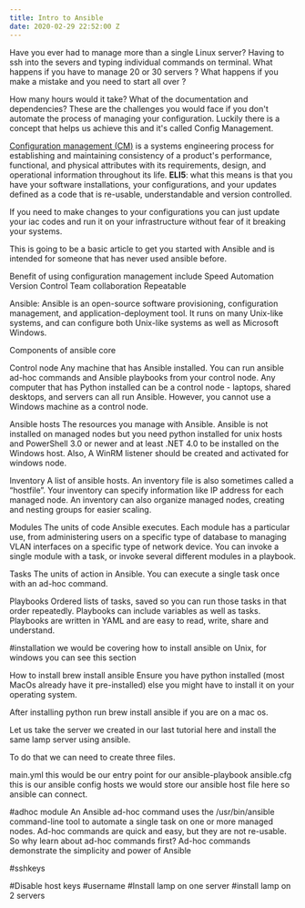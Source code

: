 ```yaml
---
title: Intro to Ansible
date: 2020-02-29 22:52:00 Z
---
```


Have you ever had to manage more than a single Linux server? Having to ssh into the severs and typing individual commands on terminal. What happens if you have to manage 20 or 30 servers ? What happens if you make a mistake and you need to start all over ?

How many hours would it take? 
What of the documentation and dependencies?
These are the challenges you would face if you don't automate the process of managing your configuration. Luckily there is a concept that helps us achieve this and it's called Config Management.


[Configuration management (CM)](https://en.wikipedia.org/wiki/Configuration_management) is a systems engineering process for establishing and maintaining consistency of a product's performance, functional, and physical attributes with its requirements, design, and operational information throughout its life. **ELI5**: what this means is that you have your software installations, your configurations, and your updates defined as a code that is re-usable, understandable and version controlled. 

If you need to make changes to your configurations you can just update your iac codes and run it on your infrastructure without fear of it breaking your systems.

This is going to be a basic article to get you started with Ansible and is intended for someone that has never used ansible before. 


Benefit of using configuration management include
Speed 
Automation
Version Control 
Team collaboration
Repeatable





Ansible: Ansible is an open-source software provisioning, configuration management, and application-deployment tool. It runs on many Unix-like systems, and can configure both Unix-like systems as well as Microsoft Windows.


Components of ansible core 


Control node
Any machine that has Ansible installed. You can run ansible ad-hoc commands and Ansible playbooks from your control node. Any computer that has Python installed can be a control node - laptops, shared desktops, and servers can all run Ansible. However, you cannot use a Windows machine as a control node. 

Ansible hosts
The resources you manage with Ansible. Ansible is not installed on managed nodes but you need python installed for unix hosts and PowerShell 3.0 or newer and at least .NET 4.0 to be installed on the Windows host. Also, A WinRM listener should be created and activated for windows node. 

Inventory
A list of ansible hosts. An inventory file is also sometimes called a “hostfile”. Your inventory can specify information like IP address for each managed node. An inventory can also organize managed nodes, creating and nesting groups for easier scaling. 

Modules
The units of code Ansible executes. Each module has a particular use, from administering users on a specific type of database to managing VLAN interfaces on a specific type of network device. You can invoke a single module with a task, or invoke several different modules in a playbook. 

Tasks
The units of action in Ansible. You can execute a single task once with an ad-hoc command.

Playbooks
Ordered lists of tasks, saved so you can run those tasks in that order repeatedly. Playbooks can include variables as well as tasks. Playbooks are written in YAML and are easy to read, write, share and understand. 


#installation we would be covering how to install ansible on Unix, for windows you can see this section 

How to install brew install ansible
Ensure you have python installed (most MacOs already have it pre-installed) else you might have to install it on your operating system.

After installing python run brew install ansible if you are on a mac os.

Let us take the server we created in our last tutorial here and install the same lamp server using ansible. 

To do that we can need to create three files.

main.yml this would be our entry point for our ansible-playbook
ansible.cfg this is our ansible config
hosts we would store our ansible host file here so ansible can connect.




#adhoc module
An Ansible ad-hoc command uses the /usr/bin/ansible command-line tool to automate a single task on one or more managed nodes. Ad-hoc commands are quick and easy, but they are not re-usable. So why learn about ad-hoc commands first? Ad-hoc commands demonstrate the simplicity and power of Ansible

#sshkeys

#Disable host keys
#username
#Install lamp on one server
#install lamp on 2 servers